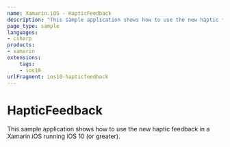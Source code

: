 ```yaml
---
name: Xamarin.iOS - HapticFeedback
description: "This sample application shows how to use the new haptic feedback in Xamarin.iOS (iOS10)"
page_type: sample
languages:
- csharp
products:
- xamarin
extensions:
    tags:
    - ios10
urlFragment: ios10-hapticfeedback
---
```

# HapticFeedback

This sample application shows how to use the new haptic feedback in a Xamarin.iOS running iOS 10 (or greater).
